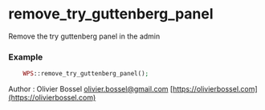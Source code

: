 # remove_try_guttenberg_panel

Remove the try guttenberg panel in the admin


### Example
```php
	WPS::remove_try_guttenberg_panel();
```
Author : Olivier Bossel [olivier.bossel@gmail.com](mailto:olivier.bossel@gmail.com) [https://olivierbossel.com](https://olivierbossel.com)